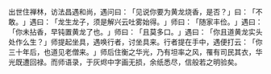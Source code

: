 出世住禅林，访法昌遇和尚，遇问曰：​「见说你要为黄龙烧香，是否？​」曰：​「不敢。​」遇曰：​「龙生龙子，须是解兴云吐雾始得。​」师曰：​「随家丰俭。​」遇曰：​「你未拈香，早钝置黄龙了也。​」师曰：​「且莫多口。​」遇曰：​「你且道黄龙实头处作么生？​」师提起坐具，遇唤行者，讨坐具来。行者提在手中，遇便打云：​「你三十年后，也道见老僧来。​」师后住衡之华光，乃有坦率之风，罹有司民其衣，华光既遭回禄。而师语录，于灰烬中字画无损，余纸悉尽，信般若之明验矣。